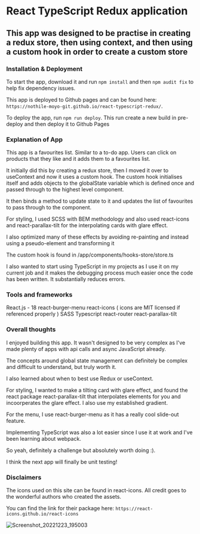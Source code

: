 # React TypeScript Redux application

## This app was designed to be practise in creating a redux store, then using context, and then using a custom hook in order to create a custom store

### Installation & Deployment
To start the app, download it and run `npm install` and then `npm audit fix` to help fix dependency issues.

This app is deployed to Github pages and can be found here: `https://nothile-moyo-git.github.io/react-typescript-redux/`.

To deploy the app, run `npm run deploy`. This run create a new build in pre-deploy and then deploy it to Github Pages

### Explanation of App
This app is a favourites list. Similar to a to-do app. Users can click on products that they like and it adds them to a favourites list.

It initially did this by creating a redux store, then I moved it over to useContext and now it uses a custom hook. The custom hook initialises itself and adds objects to the globalState variable which is defined once and passed through to the highest level component.

It then binds a method to update state to it and updates the list of favourites to pass through to the component.

For styling, I used SCSS with BEM methodology and also used react-icons and react-parallax-tilt for the interpolating cards with glare effect.

I also optimized many of these effects by avoiding re-painting and instead using a pseudo-element and transforming it

The custom hook is found in /app/components/hooks-store/store.ts

I also wanted to start using TypeScript in my projects as I use it on my current job and it makes the debugging process much easier once the code has been written. It substantially reduces errors.

### Tools and frameworks
React.js - 18
react-burger-menu
react-icons ( icons are MIT licensed if referenced properly )
SASS
Typescript
react-router
react-parallax-tilt

### Overall thoughts
I enjoyed building this app. It wasn't designed to be very complex as I've made plenty of apps with api calls and async JavaScript already.

The concepts around global state management can definitely be complex and difficult to understand, but truly worth it.

I also learned about when to best use Redux or useContext.

For styling, I wanted to make a tilting card with glare effect, and found the react package react-parallax-tilt that interpolates elements for you and incoorperates the glare effect. I also use my established gradient. 

For the menu, I use react-burger-menu as it has a really cool slide-out feature.

Implementing TypeScript was also a lot easier since I use it at work and I've been learning about webpack.

So yeah, definitely a challenge but absolutely worth doing :).

I think the next app will finally be unit testing!

### Disclaimers
The icons used on this site can be found in react-icons. All credit goes to the wonderful authors who created the assets.

You can find the link for their package here: `https://react-icons.github.io/react-icons`

![Screenshot_20221223_195003](https://user-images.githubusercontent.com/15236959/209400130-3e7f47f8-5b33-4ea4-ac82-c7cd3d572136.png)

